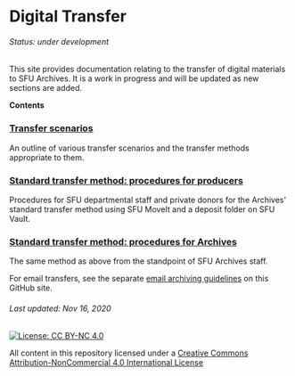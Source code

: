 # Digital Transfer
###### Status: under development
This site provides documentation relating to the transfer of digital materials to SFU Archives. It is a work in progress and will be updated as new sections are added.

**Contents**

### [Transfer scenarios](transfer-scenarios.md)
An outline of various transfer scenarios and the transfer methods appropriate to them.

### [Standard transfer method: procedures for producers](procedures/standard-producers/01-introduction.md)
Procedures for SFU departmental staff and private donors for the Archives' standard transfer method using SFU MoveIt and a deposit folder on SFU Vault.

### [Standard transfer method: procedures for Archives](procedures/standard-archives/01-introduction.md)
The same method as above from the standpoint of SFU Archives staff.

For email transfers, see the separate [email archiving guidelines](https://github.com/SFU-Archives/email-archiving) on this GitHub site.

###### Last updated: Nov 16, 2020

[![License: CC BY-NC 4.0](https://img.shields.io/badge/License-CC%20BY--NC%204.0-lightgrey.svg)](https://creativecommons.org/licenses/by-nc/4.0/)

All content in this repository licensed under a [Creative Commons Attribution-NonCommercial 4.0 International License](https://creativecommons.org/licenses/by-nc/4.0/)
